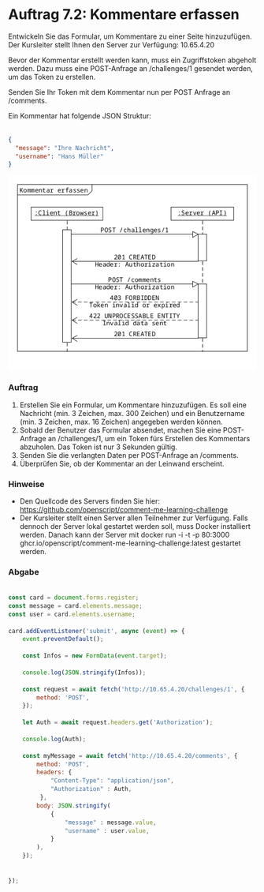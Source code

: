 # Auftrag 7.2: Kommentare erfassen

Entwickeln Sie das Formular, um Kommentare zu einer Seite hinzuzufügen. Der Kursleiter stellt Ihnen den Server zur Verfügung: 10.65.4.20

Bevor der Kommentar erstellt werden kann, muss ein Zugriffstoken abgeholt werden. Dazu muss eine POST-Anfrage an /challenges/1 gesendet werden, um das Token zu erstellen.

Senden Sie Ihr Token mit dem Kommentar nun per POST Anfrage an /comments.

Ein Kommentar hat folgende JSON Struktur:

```json

{
  "message": "Ihre Nachricht",
  "username": "Hans Müller"
}

```

![](./Content/comment.png)

### Auftrag

1. Erstellen Sie ein Formular, um Kommentare hinzuzufügen. Es soll eine Nachricht (min. 3 Zeichen, max. 300 Zeichen) und ein Benutzername (min. 3 Zeichen, max. 16 Zeichen) angegeben werden können.
2. Sobald der Benutzer das Formular absendet, machen Sie eine POST-Anfrage an /challenges/1, um ein Token fürs Erstellen des Kommentars abzuholen. Das Token ist nur 3 Sekunden gültig.
3. Senden Sie die verlangten Daten per POST-Anfrage an /comments.
4. Überprüfen Sie, ob der Kommentar an der Leinwand erscheint.

### Hinweise 

- Den Quellcode des Servers finden Sie hier: https://github.com/openscript/comment-me-learning-challenge
- Der Kursleiter stellt einen Server allen Teilnehmer zur Verfügung. Falls dennoch der Server lokal gestartet werden soll, muss Docker installiert werden. Danach kann der Server mit docker run -i -t -p 80:3000 ghcr.io/openscript/comment-me-learning-challenge:latest gestartet werden.

### Abgabe

```JavaScript

const card = document.forms.register;
const message = card.elements.message;
const user = card.elements.username;

card.addEventListener('submit', async (event) => {
    event.preventDefault();

    const Infos = new FormData(event.target);

    console.log(JSON.stringify(Infos));

    const request = await fetch('http://10.65.4.20/challenges/1', {
        method: 'POST',
    });

    let Auth = await request.headers.get('Authorization');

    console.log(Auth);

    const myMessage = await fetch('http://10.65.4.20/comments', {
        method: 'POST',
        headers: { 
            "Content-Type": "application/json",
            "Authorization" : Auth,
         },
        body: JSON.stringify(
            {
                "message" : message.value,
                "username" : user.value,
            }
        ),
    });


});

```
